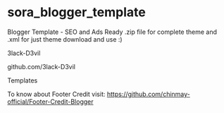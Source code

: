 # sora_blogger_template
Blogger Template - SEO and Ads Ready 
.zip file for complete theme
and
.xml for just theme 
download and use :) 

3lack-D3vil 

github.com/3lack-D3vil 

Templates 

To know about Footer Credit visit: https://github.com/chinmay-official/Footer-Credit-Blogger
